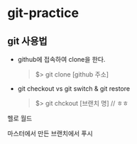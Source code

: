 # git-practice

## git 사용법

- github에 접속하여 clone을 한다.

  > $> git clone [github 주소]

- git checkout vs git switch & git restore
  > $> git chckout [브랜치 명]
  > // ㅎㅎ

헬로 월드

마스터에서 만든 브랜치에서 푸시
